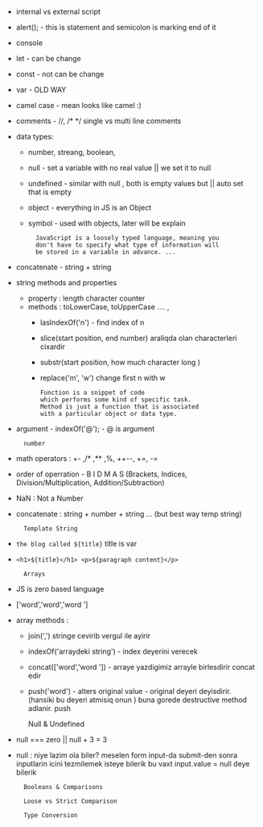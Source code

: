 * internal vs external script
* alert();  - this is statement and semicolon 
            is marking
            end of it
* console
* let - can be change
* const - not can be change
* var - OLD WAY
* camel case - mean looks like camel :)  
* comments - //, /* */ single vs multi line comments
* data types: 
    * number, streang, boolean,
    * null - set a variable with no real  value || we set it to null
    * undefined - similar with null , both is empty values but 
                 || auto set that is empty
    * object - everything in JS is an Object 
    * symbol - used with objects, later will be explain

            JavaScript is a loosely typed language, meaning you 
            don't have to specify what type of information will 
            be stored in a variable in advance. ... 

* concatenate - string + string
* string methods and properties 
    * property : length character counter 
    * methods : toLowerCase, toUpperCase .... ,
      * lasIndexOf('n') - find index of n 
      * slice(start position, end number) araliqda olan characterleri cixardir
      * substr(start position, how much character long )  
      * replace('m', 'w') change first n with w   

            Function is a snippet of code 
            which performs some kind of specific task.
            Method is just a function that is associated
            with a particular object or data type.

* argument - indexOf('@'); - @ is argument 
 
        number
  
* math operators : +- ,/* ,** ,%, ++--, +=, -=
* order of operration - B I D M A S 
                        (Brackets, Indices, Division/Multiplication, Addition/Subtraction)
* NaN : Not a Number 
* concatenate : string + number + string ... (but best way temp string)

        Template String
  
* `the blog called ${title}` title is var 
* `<h1>${title}</h1> <p>${paragraph content}</p>`
  
        Arrays

* JS is zero based language
* ['word','word','word ']
* array methods : 
    * join(',') stringe cevirib vergul ile ayirir
    * indexOf('arraydeki string') - index deyerini verecek
    * concat(['word','word ']) - arraye yazdigimiz arrayle birlesdirir concat edir
    * push('word') - alters original value - original deyeri deyisdirir. 
                    (hansiki bu deyeri atmisiq onun )
                    buna gorede destructive method adlanir.
      push

    

        Null & Undefined
* null === zero || null + 3 = 3
* null : niye lazim ola biler? meselen form input-da
    submit-den sonra inputlarin icini tezmilemek isteye 
    bilerik bu vaxt input.value = null deye bilerik


        Booleans & Comparisons
  
        Loose vs Strict Comparison

        Type Conversion





